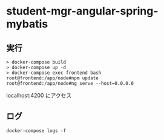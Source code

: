 # student-mgr-angular-spring-mybatis

## 実行
```
> docker-compose build
> docker-compose up -d
> docker-compose exec frontend bash
root@frontend:/app/node#npm update
root@frontend:/app/node#ng serve --host=0.0.0.0
```

localhost:4200 にアクセス

## ログ
```
docker-compose logs -f
```

